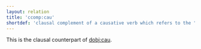 ```yaml
---
layout: relation
title: 'ccomp:cau'
shortdef: 'clausal complement of a causative verb which refers to the "causee"'
---
```


This is the clausal counterpart of [dobj:cau](dobj-cau).

<!-- Interlanguage links updated St lis 3 20:58:44 CET 2021 -->
